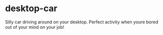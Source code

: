 # desktop-car
Silly car driving around on your desktop. Perfect activity when youre bored out of your mind on your job!
